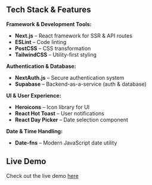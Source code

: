 ## **Tech Stack & Features**

**Framework & Development Tools:**

- **Next.js** – React framework for SSR & API routes
- **ESLint** – Code linting
- **PostCSS** – CSS transformation
- **TailwindCSS** – Utility-first styling

**Authentication & Database:**

- **NextAuth.js** – Secure authentication system
- **Supabase** – Backend-as-a-service (auth & database)

**UI & User Experience:**

- **Heroicons** – Icon library for UI
- **React Hot Toast** – User notifications
- **React Day Picker** – Date selection component

**Date & Time Handling:**

- **Date-fns** – Modern JavaScript date utility

## Live Demo

Check out the live demo [here](https://the-wild-oasis-frontend-flax.vercel.app/)
